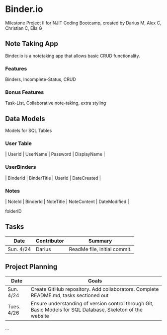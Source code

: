 # Binder.io
    
Milestone Project II for NJIT Coding Bootcamp, created by Darius M, Alex C, Christian C, Ella G

## Note Taking App

Binder.io is a notetaking app that allows basic CRUD functionality.


### Features

Binders, Incomplete-Status, CRUD

### Bonus Features

Task-List, Collaborative note-taking, extra styling

## Data Models

Models for SQL Tables

### User Table

| UserId | UserName | Password | DisplayName |

### UserBinders

| BinderId | BinderTitle | UserId | DateCreated |

### Notes

| NoteId | BinderId | NoteTitle | NoteContent | DateModified | 


folderID

## Tasks
| Date | Contributor | Summary |
| ---- | ----------- | ------- |
| Sun. 4/24 | Darius | ReadMe file, initial commit. |

## Project Planning
| Date | Goals |
| ---- | ----- |
| Sun. 4/24 | Create GitHub repository. Add collaborators. Complete README.md, tasks sectioned out |
| Tues. 4/26 | Ensure understanding of version control through Git, Basic Models for SQL Database, Skeleton of the website |
...

 
